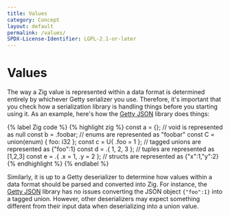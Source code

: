 ```yaml
---
title: Values
category: Concept
layout: default
permalink: /values/
SPDX-License-Identifier: LGPL-2.1-or-later
---
```


# Values

The way a Zig value is represented within a data format is determined entirely by whichever Getty serializer you use. Therefore, it's important that you check how a serialization library is handling things before you starting using it. As an example, here's how the [Getty JSON](https://github.com/getty-zig/json/) library does things:

{% label Zig code %}
{% highlight zig %}
const a = {};                        // void is represented as null
const b = .foobar;                   // enums are represented as "foobar"
const C = union(enum) { foo: i32 };
const c = U{ .foo = 1 };             // tagged unions are represented as {"foo":1}
const d = .{ 1, 2, 3 };              // tuples are represented as [1,2,3]
const e = .{ .x = 1, .y = 2 };       // structs are represented as {"x":1,"y":2}
{% endhighlight %}
{% endlabel %}
 
Similarly, it is up to a Getty deserializer to determine how values within a data format should be parsed and converted into Zig. For instance, the [Getty JSON](https://github.com/getty-zig/json/) library has no issues converting the JSON object `{"foo":1}` into a tagged union. However, other deserializers may expect something different from their input data when deserializing into a union value.
